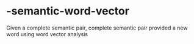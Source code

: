 # -semantic-word-vector
Given a complete semantic pair, complete semantic pair provided a new word
using word vector analysis